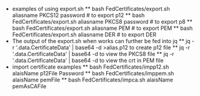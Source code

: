 * examples of using export.sh
** bash FedCertificates/export.sh aliasname PKCS12 password # to export p12
** bash FedCertificates/export.sh aliasname PKCS8 password # to export p8
** bash FedCertificates/export.sh aliasname PEM # to export PEM
** bash FedCertificates/export.sh aliasname DER # to export DER
* The output of the export.sh when works can further be fed into jq
** jq -r '.data.CertificateData' | base64 -d >alias.p12 to create p12 file 
** jq -r '.data.CertificateData' | base64 -d to view the PKCS8 file 
** jq -r '.data.CertificateData' | base64 -d to view the crt in PEM file 
* import certificate examples
** bash FedCertificates/impp12.sh alaisName p12File Password
** bash FedCertificates/imppem.sh alaisName pemFile
** bash FedCertificates/impca.sh alaisName pemAsCAFile
